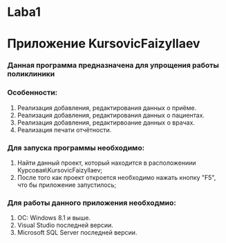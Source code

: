 # Laba1
<h1>Приложение KursovicFaizyllaev</h1>

<h3>Данная программа предназначена для упрощения работы поликлиники</h3>

<h3>Особенности:</h3>
<ol>
<li>Реализация добавления, редактирования данных о приёме.</li>
<li>Реализация добавления, редактирования данных о пациентах.</li>
<li>Реализация добавления, редактирвоание данных о врачах.</li>
<li>Реализация печати отчётности.
</ol>

<h3>Для запуска программы необходимо:</h3>
<ol>
<li>Найти данный проект, который находится в расположениии Курсовая\KursovicFaizyllaev; </li>
<li>После того как проект откроется необходимо нажать кнопку "F5", что бы приложение запустилось;</li>
</ol>

<h3>Для работы данного приложения необходмио:</h3>
<ol>
<li>OC: Windows 8.1 и выше.</li>
<li>Visual Studio последней версии.</li>
<li>Microsoft SQL Server последней версии.</li>
